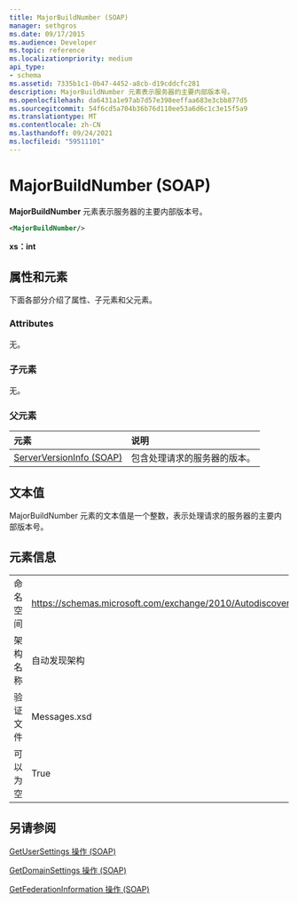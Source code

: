 ```yaml
---
title: MajorBuildNumber (SOAP)
manager: sethgros
ms.date: 09/17/2015
ms.audience: Developer
ms.topic: reference
ms.localizationpriority: medium
api_type:
- schema
ms.assetid: 7335b1c1-0b47-4452-a8cb-d19cddcfc281
description: MajorBuildNumber 元素表示服务器的主要内部版本号。
ms.openlocfilehash: da6431a1e97ab7d57e398eeffaa683e3cbb877d5
ms.sourcegitcommit: 54f6cd5a704b36b76d110ee53a6d6c1c3e15f5a9
ms.translationtype: MT
ms.contentlocale: zh-CN
ms.lasthandoff: 09/24/2021
ms.locfileid: "59511101"
---
```

# <a name="majorbuildnumber-soap"></a>MajorBuildNumber (SOAP)

**MajorBuildNumber** 元素表示服务器的主要内部版本号。 
  
```XML
<MajorBuildNumber/>
```

 **xs：int**
## <a name="attributes-and-elements"></a>属性和元素

下面各部分介绍了属性、子元素和父元素。
  
### <a name="attributes"></a>Attributes

无。
  
### <a name="child-elements"></a>子元素

无。
  
### <a name="parent-elements"></a>父元素

|**元素**|**说明**|
|:-----|:-----|
|[ServerVersionInfo (SOAP)](serverversioninfo-soap.md) <br/> |包含处理请求的服务器的版本。  <br/> |
   
## <a name="text-value"></a>文本值

MajorBuildNumber 元素的文本值是一个整数，表示处理请求的服务器的主要内部版本号。
  
## <a name="element-information"></a>元素信息

|||
|:-----|:-----|
|命名空间  <br/> |https://schemas.microsoft.com/exchange/2010/Autodiscover  <br/> |
|架构名称  <br/> |自动发现架构  <br/> |
|验证文件  <br/> |Messages.xsd  <br/> |
|可以为空  <br/> |True  <br/> |
   
## <a name="see-also"></a>另请参阅



[GetUserSettings 操作 (SOAP)](getusersettings-operation-soap.md)
  
[GetDomainSettings 操作 (SOAP)](getdomainsettings-operation-soap.md)
  
[GetFederationInformation 操作 (SOAP)](getfederationinformation-operation-soap.md)

